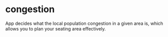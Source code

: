 # congestion
App decides what the local population congestion in a given area is, which allows you to plan your seating area effectively. 
